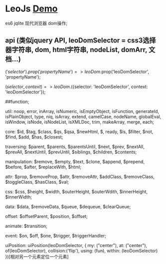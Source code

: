 # LeoJs   [Demo](http://leohuiyi.github.io/leoCode.html?htmlUrl=./leoCodeDemo/leoDom/index.html&jsUrl=./leoCodeDemo/leoDom/index.js)
es6 jqlite 现代浏览器 dom操作;

## api (类似jquery API, leoDomSelector = css3选择器字符串, dom, html字符串, nodeList, domArr, 文档...)
$('selector').prop('propertyName ') => leoDom.$prop('leoDomSelector', 'propertyName');

$(selector, context) => leoDom.$({selector: 'leoDomSelector', context: 'leoDomSelector'});

##function;

util: noop, error, inArray, isNumeric, isEmptyObject, isFunction, generateId, isPlainObject, type, niq, isArray, extend, camelCase, nodeName, globalEval, isWindow, isNode, isNodeList, isXMLDoc, trim, makeArray, merge, each;

core: $id, $tag, $class, $qs, $qsa, $newHtml, $, ready, $is, $filter, $not, $find, $add, $has, $closest;

traversing: $parent, $parents, $parentsUntil, $next, $prev, $nextAll, $prevAll, $nextUntil, $prevUntil, $siblings, $children, $contents;

manipulation: $remove, $empty, $text, $clone, $append, $prepend, $before, $after, $replaceWith, $html;

attr: $prop, $removeProp, $attr, $removeAttr, $addClass, $removeClass, $toggleClass, $hasClass, $val;

css: $css, $height, $width, $outerHeight, $outerWdith, $innerHeight, $innerWidth;

data: $data, $removeData, $queue, $dequeue, $clearQueue;

offset: $offsetParent, $position, $offset;

animate: $transition;

event: $on, $off, $one, $trigger, $triggerHandler;

uiPosition: uiPosition(leoDomSelector, {
  my: ("center"), at: ("center"), of(leoDomSelector), collision:('flip'), using: (fun), within: (leoDomSelector)
})[相对另一个元素定位一个元素]

